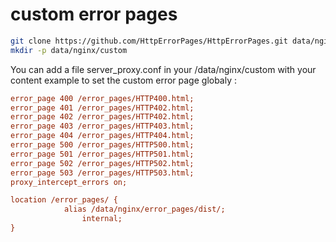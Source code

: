 # custom error pages

```bash
git clone https://github.com/HttpErrorPages/HttpErrorPages.git data/nginx/error_pages
mkdir -p data/nginx/custom
```
You can add a file server_proxy.conf in your /data/nginx/custom with your content example to set the custom error page globaly :

```ini
error_page 400 /error_pages/HTTP400.html;
error_page 401 /error_pages/HTTP402.html;
error_page 402 /error_pages/HTTP402.html;
error_page 403 /error_pages/HTTP403.html;
error_page 404 /error_pages/HTTP404.html;
error_page 500 /error_pages/HTTP500.html;
error_page 501 /error_pages/HTTP501.html;
error_page 502 /error_pages/HTTP502.html;
error_page 503 /error_pages/HTTP503.html;
proxy_intercept_errors on;

location /error_pages/ {
            alias /data/nginx/error_pages/dist/;
                internal;
}
```
